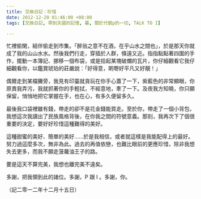 ```yaml
---
title: 交換日記：珍惜
date: 2012-12-20 01:46:00 +08:00
tags: [交換日記, 帶到天國的記憶, 暮, 關於代號p的一切, TALK TO I]

---
```


  
  
  
忙裡偷閑，結伴偷走到市集。「醉翁之意不在酒，在乎山水之間也」，於是那天你就成了我的山山水水。然後我們行走，穿插於人群，倏遠又近。指指點點著四圍的手作，擺動一本簿記、挪移一個布袋，或是拾起某塊破爛的瓦片，你仔細觀看它我仔細觀看你，以鑑賞琥珀的莊嚴說：「好得意，啲嘢好平凡又好靚！」  
  
偶爾走到某檔攤旁，我見有印臺就貪玩在你手心蓋了一下，紫藍色的非常顯眼，你原責我弄污，我就抓著你的手輕拭，不經意地，牽了一下。及夜我方知曉，你只願保留，悄悄地把它掌握在手，也在心，有多久便留多久。  
  
最後我口袋裡雖有錢，帶走的卻不是花金錢能買走。至於你，帶走了一個小背包，我想這次我讀出了民族風格背後，在你我之間的符號意義。那刻，我再次下了個很重要的決定，要好好珍惜這種難得的美好。  
  
這種甜蜜的美好、簡單的美好……於是我相信，或者就這樣是我能配得上的最好。努力過這麼多次，無非為此。過去的再值依戀，也難比眼前的更應珍惜，除非我想失去更多，而我不願走菠蘿油王子的路。  
  
要是這天不算完美，我想也離完美不遠矣。  
  
  
多謝，把我領到此的諸位。多謝，P 跟 I 。多謝，你。   
  
  
（記二零一二年十二月十五日）  
  
  
